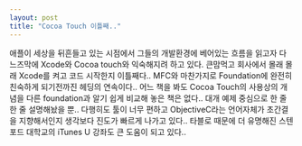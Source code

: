 ```yaml
---
layout: post
title: "Cocoa Touch 이틀째.."
---
```


애플이 세상을 뒤흔들고 있는 시점에서 그들의 개발환경에 베어있는 흐름을 읽고자 다 느즈막에 Xcode와 Cocoa touch와 익숙해지려 하고 있다. 
큰맘먹고 회사에서 몰래 몰래 Xcode를 켜고 코드 시작한지 이틀째다..
MFC와 마찬가지로 Foundation에 완전히 친숙하게 되기전까진 헤딩의 연속이다..
어느 책을 봐도 Cocoa Touch의 사용상의 개념을 다른 foundation과 알기 쉽게 비교해 놓은 책은 없다..
대개 예제 중심으로 한 줄 한 줄 설명해놨을 뿐..
다행히도 툴이 너무 편하고 ObjectiveC라는 언어자체가 초간결을 지향해서인지 생각보다 진도가 빠르게 나가고 있다..
타블로 때문에 더 유명해진 스텐포드 대학교의 iTunes U 강좌도 큰 도움이 되고 있다..

